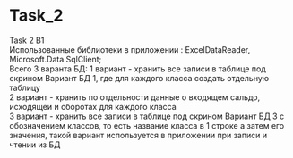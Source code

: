 # Task_2
Task 2 B1  
Использованные библиотеки в приложении : ExcelDataReader, Microsoft.Data.SqlClient;  
Всего 3 варанта БД: 1 вариант - хранить все записи в таблице под скрином Вариант БД 1, где для каждого класса создать отдельную таблицу  
2 вариант - хранить по отдельности данные о входящем сальдо, исходящеи и оборотах для каждого класса  
3 вариант - хранить все записи в таблице под скрином Вариант БД 3 с обозначением классов, то есть название класса в 1 строке а затем его значения, такой вариант используется в приложении при записи и чтении из БД

